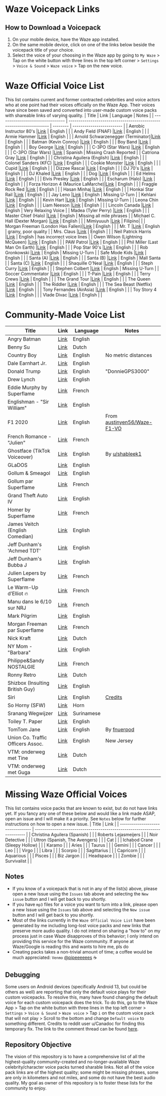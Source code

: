 # Waze Voicepack Links

## How to Download a Voicepack 
1. On your mobile device, have the Waze app installed.
2. On the same mobile device, click on one of the links below beside the voicepack title of your choice.
3. Select the voice of your choosing in the Waze app by going to `My Waze` > Tap on the white button with three lines in the top left corner > `Settings` > `Voice & Sound` > `Waze voice` > Tap on the new voice.

# Waze Official Voice List
This list contains current and former contracted celebrities and voice actors who at one point had their voices officially on the Waze App. Their voices have since been saved and converted into user-made custom voice packs with shareable links of varying quality. 
| Title                             | Link                                                                 | Language | Notes                     |
| --------------------------------- | -------------------------------------------------------------------- | -------- | ------------------------- |
| Aerobic Instructor 80's           |[Link](https://waze.com/ul?acvp=25490e25-4f56-4c76-a82c-0e77b6c49031) | English |                            |
| Andy Field (FNAF)                 |[Link](https://waze.com/ul?acvp=ed951015-c73c-439f-9bbb-0393f0cd4f05) | English |                            |
| Armie Hammer                      |[Link](https://waze.com/ul?acvp=b35569c3-02ec-4c2e-9671-69a693ccb468) | English |                            |
| Arnold Schwarzenegger (Terminator)|[Link](https://waze.com/ul?acvp=2c87c51a-2646-41ad-9cc8-f119cacc0521) | English |                            |
| Batman (Kevin Conroy)             |[Link](https://waze.com/ul?acvp=25aff279-476a-4031-a957-0ae982996ae1) | English |                            |
| Boy Band                          |[Link](https://waze.com/ul?acvp=bb79bd55-be60-48b9-bf7f-170e31931ed8) | English |                            |
| Boy George                        |[Link](https://waze.com/ul?acvp=7c06133e-73e7-40e9-9e65-f1317c10863c) | English |                            |
| C-3PO (Star Wars)                 |[Link](https://waze.com/ul?acvp=7EE59258-28AF-46D4-99F0-FE24808F04E0) | English |                            |
| C-3PO (Star Wars)                 |[Link](https://waze.com/ul?acvp=65BD7D6B-DF3B-4649-B5E0-E5796F8E0B43) | Spanish | Missing Crash Reported     |
| Catriona Gray                     |[Link](https://waze.com/ul?acvp=2c029ee1-060c-44e3-a831-48eac91c68a5) | English |                            |
| Christina Aguilera (English)      |[Link](https://waze.com/ul?acvp=57972da3-2992-44e4-a915-bafe3d45cf07) | English |                            |
| Colonel Sanders (KFC)             |[Link](https://waze.com/ul?acvp=64fe16b4-2654-4372-b03c-4c204d4744d8) | English |                            |
| Cookie Monster                    |[Link](https://waze.com/ul?acvp=e5573cae-b627-41f6-8d85-4c781e64aaaa) | English |                            |
| Cupid                             |[Link](https://waze.com/ul?acvp=9400427c-f69b-4be2-bdbf-6ee9f34789c2) | English |                            |
| Dizzee Rascal                     |[Link](https://waze.com/ul?acvp=2c566b13-6a2a-4881-819b-8db54453bcfb) | English |                            |
| DJ 70's                           |[Link](https://waze.com/ul?acvp=656e7daf-a963-43d6-9c86-e9c32d83dbe5) | English |                            |
| DJ Khaled                         |[Link](https://waze.com/ul?acvp=d57d7544-712a-4b6a-856c-915df7e7bff7) | English |                            |
| Dog                               |[Link](https://waze.com/ul?acvp=590c035b-986a-4bc7-a665-a3c271017894) | English |                            |
| Ed Helms                          |[Link](https://waze.com/ul?acvp=241CD4A3-3E35-4EBB-822B-BAC71CB3563A) | English |                            |
| Elvis Presley                     |[Link](https://waze.com/ul?acvp=a743c4e4-a1ca-433f-b989-96bbeff0f84b) | English |                            |
| Escharum (Halo)                   |[Link](https://waze.com/ul?acvp=3f81ff34-466c-4aba-b984-25406a02e3d1) | English |                            |
| Forza Horizon 4 (Maurice LaMarche)|[Link](https://waze.com/ul?acvp=9f7baf1d-16f4-4cb9-9e52-5b8e292aa8fb) | English |                            |
| Fraggle Rock Red                  |[Link](https://waze.com/ul?acvp=be9d2814-7392-4d96-839d-546de5867620) | English |                            |
| Hasan Minhaj                      |[Link](https://waze.com/ul?acvp=351bc8e6-1ea0-4f6b-a6b5-f85156ac803e) | English |                            |
| Honkai Star Rail                  |[Link](https://waze.com/ul?acvp=42249dfe-7d83-4c43-855c-a7807b681279) | English |                            |
| Jay Leno                          |[Link](https://waze.com/ul?acvp=1F511A6F-6DF3-46E0-858D-53E6D489A0FE) | English | Missing U-Turn             |
| Kehlani                           |[Link](https://waze.com/ul?acvp=3f61193b-3aa4-4b36-a988-5de7763add24) | English |                            |
| Kevin Hart                        |[Link](https://waze.com/ul?acvp=7D8213FA-2FD5-41D5-A26E-2ADC971E65F7) | English | Missing U-Turn             |
| Leona Chin                        |[Link](https://waze.com/ul?acvp=1c85e0f4-f3d1-4142-a4c5-eae882bc88b4) | English |                            |
| Liam Neeson                       |[Link](https://waze.com/ul?acvp=996e7c80-7922-4b5e-93b3-39beff864f3c) | English |                            |
| Lincoln Canada                    |[Link](https://waze.com/ul?acvp=19a85755-d7ff-43e8-8b4c-74780f7cf0ce) | English | Very Relaxing Voice        |
| Madea (Tyler Perry)               |[Link](https://waze.com/ul?acvp=583004cf-2ee5-430d-bdb5-03c612fdd2ec) | English |                            |
| Master Chief (Halo)               |[Link](https://waze.com/ul?acvp=4f3415ff-b6d1-4c05-bfaf-7b88cdd01a88) | English | Missing all mile phrases   |
| Michael C. Hall (Dexter Morgan)   |[Link](https://waze.com/ul?acvp=5a5af23c-c2ee-4e90-9676-bb5d45e60894) | English |                            |
| Mimiyuuuh                         |[Link](https://waze.com/ul?acvp=c426fd75-3347-4d6a-bced-7a31a7e1cac3) | Filipino|                            |
| Morgan Freeman (London Has Fallen)|[Link](https://waze.com/ul?acvp=559355fc-0e30-47ac-b6e8-a915c77840ce) | English |                            |
| Mr. T                             |[Link](https://waze.com/ul?acvp=3D852AE0-9EB4-4BBA-995E-A403CB7FAEDC) | English | grainy, poor quality       |
| Mrs. Claus                        |[Link](https://waze.com/ul?acvp=598f7ddb-864a-4d06-b653-d7caaa30409e) | English |                            |
| Neil Patrick Harris               |[Link](https://waze.com/ul?acvp=f5988bf2-a5b3-416c-bd40-5c652829369b) | English | has incorrect voice lines  |
| Owen Wilson (Lightning McQueen)   |[Link](https://waze.com/ul?acvp=a1ec68a0-e166-4e47-ad00-4d7c4a24ff8e) | English |                            |
| PAW Patrol                        |[Link](https://waze.com/ul?acvp=d8e23270-2b93-41d5-89c8-f2824994d0b4) | English |                            |
| Phil Miller (Last Man On Earth)   |[Link](https://waze.com/ul?acvp=B1DC04B3-9D04-4DA6-BD0C-471A6D8BD841) | English |                            |
| Pop Star 90's                     |[Link](https://waze.com/ul?acvp=b27ae132-e0fa-457f-91de-b6797cba6183) | English |                            |
| Rob Gronkowski                    |[Link](https://waze.com/ul?acvp=82E7E1A4-9164-418C-BE1F-C6D7F1070150) | English | Missing U-Turn             |
| Safe Mode Kids                    |[Link](https://waze.com/ul?acvp=beca7b55-329c-4cb5-b067-101758a46984) | English |                            |
| Santa (A)                         |[Link](https://waze.com/ul?acvp=ff872578-d951-4a8d-980e-93ad472c2fd5) | English |                            |
| Santa (B)                         |[Link](https://waze.com/ul?acvp=5feba8af-7cc7-49d1-8559-4ce52f46037b) | English | Mall Santa                 |
| Santa (C)                         |[Link](https://waze.com/ul?acvp=630db9f8-b98e-4ede-b8cf-60687b3638d7) | English |                            |
| Shaquille O'Neal                  |[Link](https://waze.com/ul?acvp=01a7fcd0-daed-4d1a-8807-1ae202ee7219) | English |                            |
| Steph Curry                       |[Link](https://waze.com/ul?acvp=16a9c62d-d946-4f0a-bcee-3af44add9a5b) | English |                            |
| Stephen Colbert                   |[Link](https://waze.com/ul?acvp=910CBAA5-5E79-4447-A28A-07EA47CC8B76) | English | Missing U-Turn             |
| Soccer Commentator                |[Link](https://waze.com/ul?acvp=bb69ca3a-4d67-4d2d-bbe8-dfd47f46e5f7) | English |                            |
| T-Pain                            |[Link](https://waze.com/ul?acvp=69967265-f165-4663-a464-6ef44a04460b) | English |                            |
| Terry Crews                       |[Link](https://waze.com/ul?acvp=98c34c03-cd33-49a1-88f9-686dd2d1e387) | English |                            |
| The Grand Tour                    |[Link](https://waze.com/ul?acvp=fcbf97b4-bc6c-4e8f-a95c-c54a3f044e21) | English |                            |
| The Queen                         |[Link](https://waze.com/ul?acvp=f938fe90-6483-4adc-9956-d64d9d80bb80) | English |                            |
| The Riddler                       |[Link](https://waze.com/ul?acvp=1c6554c6-d161-411b-92a0-81bab0ea5b01) | English |                            |
| The Sea Beast (Netflix)           |[Link](https://waze.com/ul?acvp=776a571d-ea00-4c96-9c50-73cd8030d0cd) | English |                            |
| Tony Fernandes (AirAsia)          |[Link](https://waze.com/ul?acvp=75353987-5055-4C6D-98F6-18AA4496BD9C) | English |                            |
| Toy Story 4                       |[Link](https://waze.com/ul?acvp=505fc8e5-e37d-4488-9698-00973b6abbe6) | English |                            |
| Vlade Divac                       |[Link](https://waze.com/ul?acvp=d7974d6e-5ed5-4807-83c0-8e4d678ac3f8) | English |                            |


# Community-Made Voice List
| Title                             | Link                                                                      | Language   | Notes                   |
| --------------------------------- | ------------------------------------------------------------------------- | ---------- | ----------------------- |
| Angry Batman                      |[Link](https://www.waze.com/ul?acvp=AA20F70F-58AB-4357-82A2-D06A275F1208)  | English    |                         |
| Benny Su                          |[Link](https://www.waze.com/ul?acvp=DF17F068-9834-4D4C-9BD3-B0F29066F3FF)  | Dutch      |                         |
| Country Boy                       |[Link](https://www.waze.com/ul?acvp=EA18DB51-98A4-4474-97C0-9810CC4CD0A6)  | English    | No metric distances     |
| Dale Earnhart Jr.                 |[Link](https://t.co/zwCme0zaYi)                                            | English    |                         |
| Donald Trump                      |[Link](https://www.waze.com/ul?acvp=49687817-7D66-4670-8CBD-2362B44BA08A)  | English    | "DonnieGPS3000"         |
| Drew Lynch                        |[Link](https://www.waze.com/ul?acvp=80670078-fd21-481f-aa4d-9e96c3d4dba4)  | English    |                         |
| Eddie Murphy by Superflame        |[Link](https://www.waze.com/ul?acvp=aa2da5f5-2f78-4004-a4fb-18954841da30)  | French     |                         |
| Englishman - "Sir William"        |[Link](https://www.waze.com/ul?acvp=562F94E3-4913-4AA6-B0C9-BDAA4B86321F)  | English    |                         |
| F1 2020                           |[Link](https://www.waze.com/ul?acvp=561c4d75-666b-4f95-b5fa-de7b85646e01)  | English    | From [austinyen56/Waze-F1-VO](https://github.com/austinyen56/Waze-F1-VO) |
| French Romance - "Julien"         |[Link](https://www.waze.com/ul?acvp=13AC513C-D003-414A-8A2B-05BA1CA9F01E)  | French     |                         |
| Ghostface (TikTok Voiceover)      |[Link](https://www.waze.com/ul?acvp=a93e8187-0a15-4aa4-9db0-8be18646a8ef)  | English    | By [u/shableek1](https://www.reddit.com/user/shableek1/)|
| GLaDOS                            |[Link](https://www.waze.com/ul?acvp=D965C10B-781D-4A2F-9D22-46052EDC66A0)  | English    |                         |
| Gollum & Smeagol                  |[Link](https://www.waze.com/ul?acvp=E8501E12-C11D-46D5-9A40-EC36246A253A)  | English    |                         |  
| Gollum par Superflame             |[Link](https://www.waze.com/ul?acvp=ece19b2f-553c-4324-9174-4e53a5d2162b)  | French     |                         |
| Grand Theft Auto IV               |[Link](https://www.waze.com/ul?acvp=EFCCF4A5-2146-4649-AB24-B7F02944D55F)  | English    |                         |
| Homer by Superflame               |[Link](https://www.waze.com/ul?acvp=37ae250d-c7ca-4d8b-9a2d-e4200fc40244)  | French     |                         |
| James Veitch (English Comedian)   |[Link](https://www.waze.com/ul?acvp=5D75A1F4-50BC-4EDE-AEFA-753B50C64FC0)  | English    |                         |
| Jeff Dunham's 'Achmed TDT'        |[Link](https://www.waze.com/ul?acvp=FEABF983-93B9-4B03-8314-5BFD5B91497D)  | English    |                         |
| Jeff Dunham's Bubba J             |[Link](https://www.waze.com/ul?acvp=143E2169-A6CB-418C-8620-460CF8AA5487)  | English    |                         |
| Julien Lepers by Superflame       |[Link](https://www.waze.com/ul?acvp=a7f83882-6f49-49db-843d-6bf7963c38cc)  | French     |                         |
| Le Warm-Up d’Elliot 🔥            |[Link](https://www.waze.com/ul?acvp=0EA982ED-28E4-4F03-9556-9D65E3438430)  | French     |                         |
| Manu dans le 6/10 sur NRJ         |[Link](https://www.waze.com/ul?acvp=FA224281-6808-4316-AC2A-5D91F79C50AA)  | French     |                         |
| Mark Pilgrim                      |[Link](https://www.waze.com/ul?acvp=12DE1A6A-831A-4717-A6FC-C7D99633635E)  | English    |                         |
| Morgan Freeman par Superflame     |[Link](https://www.waze.com/ul?acvp=9bb42c28-dc17-4b9c-8f8f-853ed8655247)  | French     |                         |
| Nick Kraft                        |[Link](https://www.waze.com/ul?acvp=3527498E-C14A-4565-927C-2B78EBE56D0E)  | Dutch      |                         |
| NY Mom - "Barbara"                |[Link](https://www.waze.com/ul?acvp=B210AE95-5945-41A9-95C2-AB59DD563974)  | English    |                         |
| Philippe&Sandy NOSTALGIE          |[Link](https://www.waze.com/ul?acvp=4844F906-EFBB-478A-A35B-13CF0319DC3B)  | French     |                         |
| Ronny Retro                       |[Link](https://www.waze.com/ul?acvp=A413B1AC-5C48-4CF5-86A3-1D28B2957C0F)  | Dutch      |                         |
| Shizbox (Insulting British Guy)   |[Link](https://www.waze.com/ul?acvp=ca207b6b-e835-4c0a-9df7-cdba1fa7db69)  | English    |                         |
| Siri                              |[Link](https://www.waze.com/ul?acvp=c36e6fe2-5179-45c1-888b-d9311231b686)  | English    | [Credits](https://www.reddit.com/user/PaperCutOnPenisHead/)|
| So Horny (SFW)                    |[Link](https://www.waze.com/ul?acvp=08780708-C473-4C22-B2E9-4B66B3C79DE1)  | Horn       |                         |
| Sranang Wegwijzer                 |[Link](https://www.waze.com/ul?acvp=439bf242-0487-4ea6-a13b-0e54cbb5a39a)  | Surinamese |                         |
| Toiley T. Paper                   |[Link](https://www.waze.com/ul?acvp=534A5EF2-C32E-483E-9B6A-81B922CD71E9)  | English    |                         |
| TomTom Jane                       |[Link](https://www.waze.com/ul?acvp=6614e239-d4a1-409c-a1e9-348c960f1b32)  | English    | By [fnuerpod](https://github.com/pipeeeeees/waze-voicepack-links/issues/10)|
| Union Co. Traffic Officers Assoc. |[Link](https://www.waze.com/ul?acvp=CB6BA079-93EB-46E4-A8F0-C6BC78EEC877)  | English    | New Jersey              |
| VTM: onderweg met Tine            |[Link](https://www.waze.com/ul?acvp=F56B13E4-F259-4345-B563-9F167F562799)  | Dutch      |                         |
| VTM: onderweg met Guga            |[Link](https://www.waze.com/ul?acvp=1AA0B62B-E73F-460C-8223-79ADB6BA9F39)  | Dutch      |                         |


# Missing Waze Official Voices
This list contains voice packs that are known to exist, but do not have links yet. If you fancy any one of these below and would like a link made ASAP, open an issue and I will make it a priority. See `Notes` below for further instructions on how to open a new issue.
| Title                             | Link                                                                      |
| --------------------------------- | ------------------------------------------------------------------------- | 
| Christina Aguilera (Spanish)      |[]() |
| Roberts Lejasmeijers              |[]() |
| Noir Detective                    |[]() |
| Ultron (Spanish, The Avengers)    |[]() |
| Cat                               |[]() |
| Ichabod Crane (Sleepy Hollow)     |[]() |
| Karamo                            |[]() |
| Aries                             |[]() |
| Taurus                            |[]() |
| Gemini                            |[]() |
| Cancer                            |[]() |
| Leo                               |[]() |
| Virgo                             |[]() |
| Libra                             |[]() |
| Scorpio                           |[]() |
| Sagittarius                       |[]() |
| Capricorn                         |[]() |
| Aquarious                         |[]() |
| Pisces                            |[]() |
| Biz Jargon                        |[]() |
| Headspace                         |[]() |
| Zombie                            |[]() |
| Survivalist                       |[]() |

## Notes
- If you know of a voicepack that is not in any of the list(s) above, please open a new Issue using the `Issues` tab above and selecting the `New issue` button and I will get back to you shortly. 
- If you have `mp3` files for a voice you want to turn into a link, please open a new Issue using the `Issues` tab above and selecting the `New issue` button and I will get back to you shortly. 
- Most of the links currently in the `Waze Official Voice List` have been generated by me including long-lost voice packs and new links that preserve more audio quality. I do not intend on sharing a "how to" on my process just in case Waze disapproves of this behavior; I only intend on providing this service for the Waze community. If anyone at Waze/Google is reading this and wants to hire me, pls do
- Creating packs takes a non-trivial amount of time; a coffee would be much appreciated: `Venmo` [@pipeeeeees](https://account.venmo.com/u/pipeeeeees) ☕

## Debugging
Some users on Android devices (specifically Android 13, but could be others as well) are reporting that only the default voice plays for their custom voicepacks. To resolve this, many have found changing the default voice for each custom voicepack does the trick. To do this, go to the Waze App > Tap on the white button with three lines in the top left corner > `Settings` > `Voice & Sound` > `Waze voice` > Tap `i` on the custom voice pack that will not play > Scroll to the bottom and change `Default voice` to something different. Credits to reddit user u/Canadoc for finding this temporary fix. The link to the comment thread can be found [here](https://www.reddit.com/r/waze/comments/122wwx7/comment/jdu25jx/?utm_source=share&utm_medium=web2x&context=3).

## Repository Objective
The vision of this repository is to have a comprehensive list of all the highest-quality community-created and no-longer-available Waze celebrity/character voice packs turned sharable links. Not all of the voice pack links are of the highest quality; some might be missing phrases, some are only in kilometers and not miles, and some do not have the best audio quality. My goal as owner of this repository is to foster these lists for the community to enjoy.